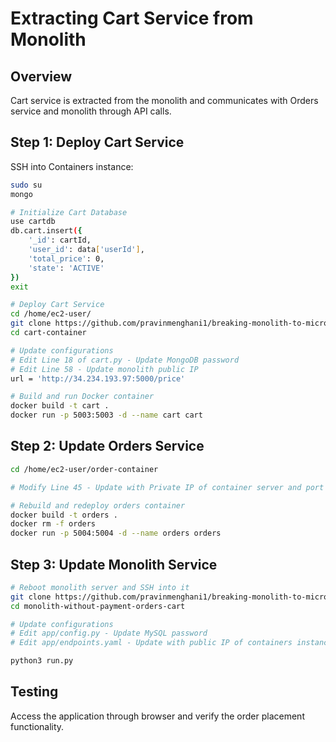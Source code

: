 # Extracting Cart Service from Monolith

## Overview
Cart service is extracted from the monolith and communicates with Orders service and monolith through API calls.

## Step 1: Deploy Cart Service

SSH into Containers instance:
```bash
sudo su
mongo

# Initialize Cart Database
use cartdb
db.cart.insert({
    '_id': cartId, 
    'user_id': data['userId'], 
    'total_price': 0, 
    'state': 'ACTIVE'
})
exit

# Deploy Cart Service
cd /home/ec2-user/
git clone https://github.com/pravinmenghani1/breaking-monolith-to-microservices/blob/main/cart-container-main.zip
cd cart-container

# Update configurations
# Edit Line 18 of cart.py - Update MongoDB password
# Edit Line 58 - Update monolith public IP
url = 'http://34.234.193.97:5000/price'

# Build and run Docker container
docker build -t cart .
docker run -p 5003:5003 -d --name cart cart
```

## Step 2: Update Orders Service

```bash
cd /home/ec2-user/order-container

# Modify Line 45 - Update with Private IP of container server and port 5003

# Rebuild and redeploy orders container
docker build -t orders .
docker rm -f orders
docker run -p 5004:5004 -d --name orders orders
```

## Step 3: Update Monolith Service

```bash
# Reboot monolith server and SSH into it
git clone https://github.com/pravinmenghani1/breaking-monolith-to-microservices/blob/main/monolith-without-payment-orders-cart-main.zip
cd monolith-without-payment-orders-cart

# Update configurations
# Edit app/config.py - Update MySQL password
# Edit app/endpoints.yaml - Update with public IP of containers instance

python3 run.py
```

## Testing
Access the application through browser and verify the order placement functionality.
